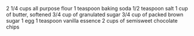 2 1/4 cups all purpose flour
1 teaspoon baking soda
1/2 teaspoon salt
1 cup of butter, softened
3/4 cup of granulated sugar
3/4 cup of packed brown sugar
1 egg
1 teaspoon vanilla essence
2 cups of semisweet chocolate chips
